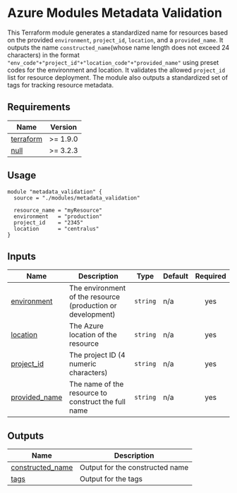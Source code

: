 # Azure Modules Metadata Validation

This Terraform module generates a standardized name for resources based on the provided `environment`, `project_id`, `location`, and a `provided_name`. It outputs the name `constructed_name`(whose name length does not exceed 24 characters) in the format `"env_code"+"project_id"+"location_code"+"provided_name"` using preset codes for the environment and location. It validates the allowed `project_id` list for resource deployment. The module also outputs a standardized set of tags for tracking resource metadata.

## Requirements

| Name | Version |
|------|---------|
| <a name="requirement_terraform"></a> [terraform](#requirement\_terraform) | >= 1.9.0 |
| <a name="requirement_null"></a> [null](#requirement\_null) | >= 3.2.3 |

## Usage

```hcl
module "metadata_validation" {
  source = "./modules/metadata_validation"

  resource_name = "myResource"
  environment   = "production"
  project_id    = "2345"
  location      = "centralus"
}
```
## Inputs

| Name | Description | Type | Default | Required |
|------|-------------|------|---------|:--------:|
| <a name="input_environment"></a> [environment](#input\_environment) | The environment of the resource (production or development) | `string` | n/a | yes |
| <a name="input_location"></a> [location](#input\_location) | The Azure location of the resource | `string` | n/a | yes |
| <a name="input_project_id"></a> [project\_id](#input\_project\_id) | The project ID (4 numeric characters) | `string` | n/a | yes |
| <a name="input_provided_name"></a> [provided\_name](#input\_provided\_name) | The name of the resource to construct the full name | `string` | n/a | yes |

## Outputs

| Name | Description |
|------|-------------|
| <a name="output_constructed_name"></a> [constructed\_name](#output\_constructed\_name) | Output for the constructed name |
| <a name="output_tags"></a> [tags](#output\_tags) | Output for the tags |
